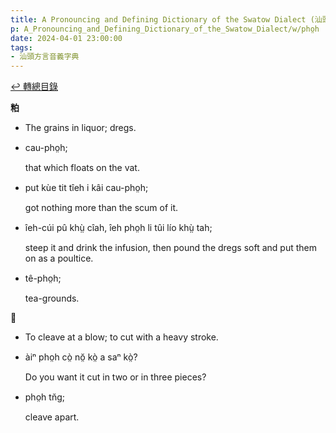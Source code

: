 ```yaml
---
title: A Pronouncing and Defining Dictionary of the Swatow Dialect (汕頭方言音義字典) / pho̤h
p: A_Pronouncing_and_Defining_Dictionary_of_the_Swatow_Dialect/w/pho̤h
date: 2024-04-01 23:00:00
tags: 
- 汕頭方言音義字典
---
```


[↩️ 轉總目錄](/A_Pronouncing_and_Defining_Dictionary_of_the_Swatow_Dialect)


**粕**
- The grains in liquor; dregs.

- cau-pho̤h;

  that which floats on the vat.

- put kùe tit tîeh i kâi cau-pho̤h;

  got nothing more than the scum of it.

- îeh-cúi pû khṳ̀ cîah, îeh pho̤h li tûi lío khṳ̀ tah;

  steep it and drink the infusion, then pound the dregs soft and put them on as a poultice.

- tê-pho̤h;

  tea-grounds.

**𠢪**
- To cleave at a blow; to cut with a heavy stroke.

- àiⁿ pho̤h cò̤ nŏ̤ kò̤ a saⁿ kò̤?

  Do you want it cut in two or in three pieces?

- pho̤h tn̆g;

  cleave apart.